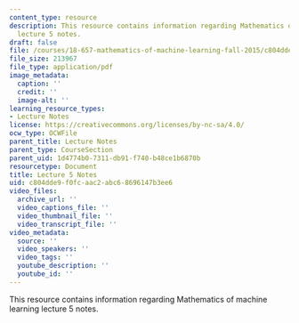 ```yaml
---
content_type: resource
description: This resource contains information regarding Mathematics of machine learning
  lecture 5 notes.
draft: false
file: /courses/18-657-mathematics-of-machine-learning-fall-2015/c804dde9f0fcaac2abc68696147b3ee6_MIT18_657F15_L5.pdf
file_size: 213967
file_type: application/pdf
image_metadata:
  caption: ''
  credit: ''
  image-alt: ''
learning_resource_types:
- Lecture Notes
license: https://creativecommons.org/licenses/by-nc-sa/4.0/
ocw_type: OCWFile
parent_title: Lecture Notes
parent_type: CourseSection
parent_uid: 1d4774b0-7311-db91-f740-b48ce1b6870b
resourcetype: Document
title: Lecture 5 Notes
uid: c804dde9-f0fc-aac2-abc6-8696147b3ee6
video_files:
  archive_url: ''
  video_captions_file: ''
  video_thumbnail_file: ''
  video_transcript_file: ''
video_metadata:
  source: ''
  video_speakers: ''
  video_tags: ''
  youtube_description: ''
  youtube_id: ''
---
```

This resource contains information regarding Mathematics of machine learning lecture 5 notes.